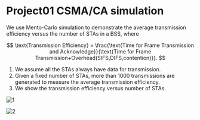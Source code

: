 # Project01 CSMA/CA simulation
We use Mento-Carlo simulation to demonstrate the average transmission efficiency versus the number of STAs in a BSS, where 

$$
\text{Transmission Efficiency} = \frac{\text{Time for Frame Transmission and Acknowledge}}{\text{Time for Frame Transmission+Overhead(SIFS,DIFS,contention)}}.
$$

1. We assume all the STAs always have data for transmission. 
2. Given a fixed number of STAs, more than 1000 transmissions are generated to measure the average transmission efficiency. 
3. We show the transmission efficiency versus number of STAs. 

![1](project1.png)

![2](CSMAwaiting.png)
